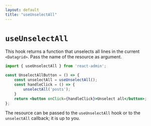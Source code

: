 ```yaml
---
layout: default
title: "useUnselectAll"
---
```


# `useUnselectAll`

This hook returns a function that unselects all lines in the current `<Datagrid>`. Pass the name of the resource as argument.

```jsx
import { useUnselectAll } from 'react-admin';

const UnselectAllButton = () => {
    const unselectAll = useUnselectAll();
    const handleClick = () => {
        unselectAll('posts');
    }
    return <button onClick={handleClick}>Unselect all</button>;
};
```

The resource can be passed to the `useUnselectAll` hook or to the `unselectAll` callback; it is up to you.

